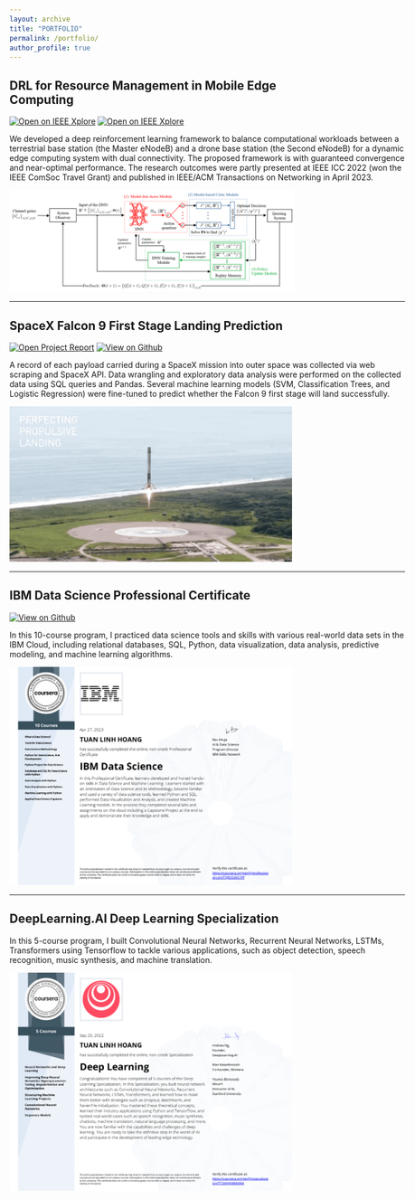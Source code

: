 ```yaml
---
layout: archive
title: "PORTFOLIO"
permalink: /portfolio/
author_profile: true
---
```


<!-- Google tag (gtag.js) -->
<script async src="https://www.googletagmanager.com/gtag/js?id=G-FTB71GTS1Y"></script>
<script>
  window.dataLayer = window.dataLayer || [];
  function gtag(){dataLayer.push(arguments);}
  gtag('js', new Date());

  gtag('config', 'G-FTB71GTS1Y');
</script>

<!-- {% include base_path %} -->


<!-- {% for post in site.portfolio %}
  {% include archive-single.html %}
{% endfor %} -->

## DRL for Resource Management in Mobile Edge Computing
[![Open on IEEE Xplore](https://img.shields.io/badge/PDF-View_on_IEEE_Xplore-blue?logo=adobe-acrobat-reader&logoColor=white)](https://ieeexplore.ieee.org/document/10102429) [![Open on IEEE Xplore](https://img.shields.io/badge/PDF-Preprint_on_TechRxiv-blue?logo=adobe-acrobat-reader&logoColor=white)](/files/TechRxiv-ToN-DualConnectivity.pdf)
<p style='width:700px'>We developed a deep reinforcement learning framework to balance computational workloads between a terrestrial base station (the Master eNodeB) and a drone base station (the Second eNodeB) for a dynamic edge computing system with dual connectivity. The proposed framework is with guaranteed convergence and near-optimal performance. The research outcomes were partly presented at IEEE ICC 2022 (won the IEEE ComSoc Travel Grant) and published in IEEE/ACM Transactions on Networking in April 2023.</p>
<img src='/images/portfolio-ToN-methodology.png' width='700'>
<hr width="700px">

## SpaceX Falcon 9 First Stage Landing Prediction 
[![Open Project Report](https://img.shields.io/badge/PDF-Open_Project_Report-blue?logo=adobe-acrobat-reader&logoColor=white)](/files/ds-capstone-project-report.pdf) [![View on Github](https://img.shields.io/badge/GitHub-View_on_GitHub-blue?logo=GitHub)](https://github.com/linhhoang-ex/SpaceX-Falcon9)

<p style='width:700px'>A record of each payload carried during a SpaceX mission into outer space was collected via web scraping and SpaceX API. Data wrangling and exploratory data analysis were performed on the collected data using SQL queries and Pandas. Several machine learning models (SVM, Classification Trees, and Logistic Regression) were fine-tuned to predict whether the Falcon 9 first stage will land successfully.</p>
<img src='/images/spacex-landing.gif' width='500'>
<hr width="700px">

## IBM Data Science Professional Certificate 
[![View on Github](https://img.shields.io/badge/GitHub-View_on_Github-blue?logo=GitHub)](https://github.com/linhhoang-ex/ibm-ds-labs)
<p style='width:700px'>In this 10-course program, I practiced data science tools and skills with various real-world data sets in the IBM Cloud, including relational databases, SQL, Python, data visualization, data analysis, predictive modeling, and machine learning algorithms.</p>
<a href="https://www.coursera.org/account/accomplishments/specialization/certificate/T5J82G4VLTFP"><img src='/images/certi-ibm-ds.png' width='500'></a>
<hr width="700px">

## DeepLearning.AI Deep Learning Specialization
<p style='width:700px'>In this 5-course program, I built Convolutional Neural Networks, Recurrent Neural Networks, LSTMs, Transformers using Tensorflow to tackle various applications, such as object detection, speech recognition, music synthesis, and machine translation.</p>
<a href="https://www.coursera.org/account/accomplishments/specialization/certificate/TT2MHF48M4MA"><img src='/images/Certi-DL-Specialization.png' width='500'></a>
